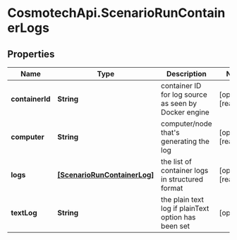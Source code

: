 # CosmotechApi.ScenarioRunContainerLogs

## Properties

Name | Type | Description | Notes
------------ | ------------- | ------------- | -------------
**containerId** | **String** | container ID for log source as seen by Docker engine | [optional] [readonly] 
**computer** | **String** | computer/node that&#39;s generating the log | [optional] [readonly] 
**logs** | [**[ScenarioRunContainerLog]**](ScenarioRunContainerLog.md) | the list of container logs in structured format | [optional] [readonly] 
**textLog** | **String** | the plain text log if plainText option has been set | [optional] 


